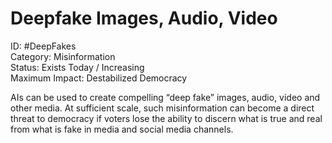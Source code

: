 # Deepfake Images, Audio, Video

ID: #DeepFakes \
Category: Misinformation \
Status: Exists Today / Increasing \
Maximum Impact: Destabilized Democracy

AIs can be used to create compelling “deep fake” images, audio, video and other media. At sufficient scale, such misinformation can become a direct threat to democracy if voters lose the ability to discern what is true and real from what is fake in media and social media channels.
